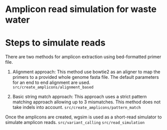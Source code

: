 # Amplicon read simulation for waste water

# Steps to simulate reads

There are two methods for amplicon extraction using bed-formatted primer file.
1. Alignment approach:
This method use bowtie2 as an aligner to map the primers to
a provided whole genome fasta file. The default parameters for
an end to end alignment are used. 
`src/create_amplicons/alignment_based`

2. Basic string match approach:
This approach uses a strict pattern matching approach allowing up to 3 mismatches. 
This method does not take indels into account.
`src/create_amplicons/pattern_match`

Once the amplicons are created, wgsim is used as a short-read 
simulator to simulate amplicon reads. 
`src/variant_calling`
`src/read_simulation`
